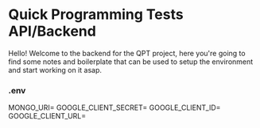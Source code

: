 # Quick Programming Tests API/Backend

Hello! Welcome to the backend for the QPT project, here you're going to find some notes and boilerplate that can be used to setup the environment and start working on it asap.

### .env 
MONGO_URI=
GOOGLE_CLIENT_SECRET=
GOOGLE_CLIENT_ID=
GOOGLE_CLIENT_URL=
